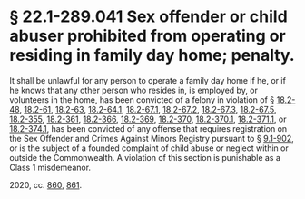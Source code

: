 # § 22.1-289.041 Sex offender or child abuser prohibited from operating or residing in family day home; penalty.

<p>It shall be unlawful for any person to operate a family day home if he, or if he knows that any other person who resides in, is employed by, or volunteers in the home, has been convicted of a felony in violation of § <a href='/vacode/18.2-48/'>18.2-48</a>, <a href='/vacode/18.2-61/'>18.2-61</a>, <a href='/vacode/18.2-63/'>18.2-63</a>, <a href='/vacode/18.2-64.1/'>18.2-64.1</a>, <a href='/vacode/18.2-67.1/'>18.2-67.1</a>, <a href='/vacode/18.2-67.2/'>18.2-67.2</a>, <a href='/vacode/18.2-67.3/'>18.2-67.3</a>, <a href='/vacode/18.2-67.5/'>18.2-67.5</a>, <a href='/vacode/18.2-355/'>18.2-355</a>, <a href='/vacode/18.2-361/'>18.2-361</a>, <a href='/vacode/18.2-366/'>18.2-366</a>, <a href='/vacode/18.2-369/'>18.2-369</a>, <a href='/vacode/18.2-370/'>18.2-370</a>, <a href='/vacode/18.2-370.1/'>18.2-370.1</a>, <a href='/vacode/18.2-371.1/'>18.2-371.1</a>, or <a href='/vacode/18.2-374.1/'>18.2-374.1</a>, has been convicted of any offense that requires registration on the Sex Offender and Crimes Against Minors Registry pursuant to § <a href='/vacode/9.1-902/'>9.1-902</a>, or is the subject of a founded complaint of child abuse or neglect within or outside the Commonwealth. A violation of this section is punishable as a Class 1 misdemeanor.</p><p>2020, cc. <a href='http://lis.virginia.gov/cgi-bin/legp604.exe?201+ful+CHAP0860'>860</a>, <a href='http://lis.virginia.gov/cgi-bin/legp604.exe?201+ful+CHAP0861'>861</a>.</p>